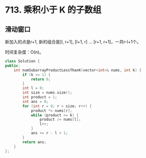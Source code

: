 # 713. 乘积小于 K 的子数组

## 滑动窗口

新加入的点是r+1, 新的组合是[l, r+1], [l+1, r] ... [r+1, r+1]，一共r-l+1个。

时间复杂度：O(n)。

```cpp
class Solution {
public:
    int numSubarrayProductLessThanK(vector<int>& nums, int k) {
        if (k <= 1) {
            return 0;
        }
        int l = 0;
        int size = nums.size();
        int product = 1;
        int ans = 0;
        for (int r = 0; r < size; r++) {
            product *= nums[r];
            while (product >= k) {
                product /= nums[l];
                l++;
            }
            ans += r - l + 1;
        }
        return ans;
    }
};
```